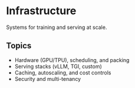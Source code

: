 # Infrastructure

Systems for training and serving at scale.

## Topics
- Hardware (GPU/TPU), scheduling, and packing
- Serving stacks (vLLM, TGI, custom)
- Caching, autoscaling, and cost controls
- Security and multi-tenancy
